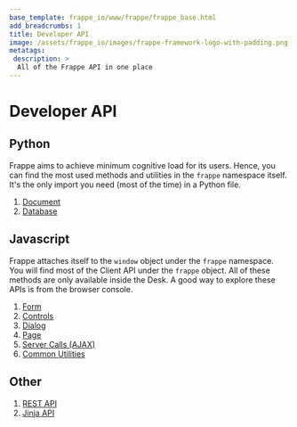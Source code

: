 ```yaml
---
base_template: frappe_io/www/frappe/frappe_base.html
add_breadcrumbs: 1
title: Developer API
image: /assets/frappe_io/images/frappe-framework-logo-with-padding.png
metatags:
 description: >
  All of the Frappe API in one place
---
```


# Developer API

## Python

Frappe aims to achieve minimum cognitive load for its users. Hence, you can find
the most used methods and utilities in the `frappe` namespace itself. It's the
only import you need (most of the time) in a Python file.

1. [Document](/docs/user/en/api/document)
1. [Database](/docs/user/en/api/database)


## Javascript

Frappe attaches itself to the `window` object under the `frappe` namespace. You
will find most of the Client API under the `frappe` object. All of these methods
are only available inside the Desk. A good way to explore these APIs is from the
browser console.

1. [Form](/docs/user/en/api/form)
1. [Controls](/docs/user/en/api/controls)
1. [Dialog](/docs/user/en/api/dialog)
1. [Page](/docs/user/en/api/page)
1. [Server Calls (AJAX)](/docs/user/en/api/server-calls)
1. [Common Utilities](/docs/user/en/api/js-utils)

## Other

1. [REST API](/docs/user/en/api/rest)
1. [Jinja API](/docs/user/en/api/jinja)
